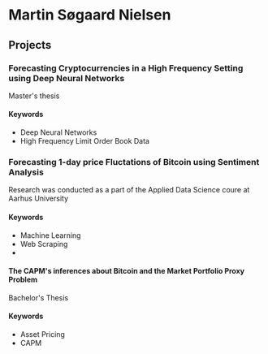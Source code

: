 # Martin Søgaard Nielsen

## Projects

### Forecasting Cryptocurrencies in a High Frequency Setting using Deep Neural Networks

Master's thesis

#### Keywords 
- Deep Neural Networks
- High Frequency Limit Order Book Data

### Forecasting 1-day price Fluctations of Bitcoin using Sentiment Analysis

Research was conducted as a part of the Applied Data Science coure at Aarhus University

#### Keywords

- Machine Learning
- Web Scraping
- 

#### The CAPM's inferences about Bitcoin and the Market Portfolio Proxy Problem

Bachelor's Thesis

#### Keywords

- Asset Pricing
- CAPM 

